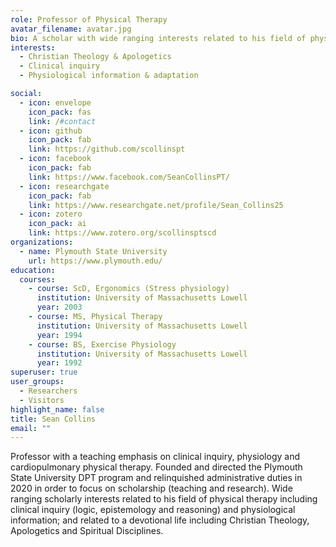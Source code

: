 ```yaml
---
role: Professor of Physical Therapy
avatar_filename: avatar.jpg
bio: A scholar with wide ranging interests related to his field of physical therapy, including clinical inquiry (logic, epistemology and reasoning) and physiological information; and related to a devotional life including Christian Theology, Apologetics and Spiritual Disciplines.
interests:
  - Christian Theology & Apologetics
  - Clinical inquiry
  - Physiological information & adaptation

social:
  - icon: envelope
    icon_pack: fas
    link: /#contact
  - icon: github
    icon_pack: fab
    link: https://github.com/scollinspt
  - icon: facebook
    icon_pack: fab
    link: https://www.facebook.com/SeanCollinsPT/
  - icon: researchgate
    icon_pack: fab
    link: https://www.researchgate.net/profile/Sean_Collins25
  - icon: zotero
    icon_pack: ai
    link: https://www.zotero.org/scollinsptscd
organizations:
  - name: Plymouth State University
    url: https://www.plymouth.edu/
education:
  courses:
    - course: ScD, Ergonomics (Stress physiology)
      institution: University of Massachusetts Lowell
      year: 2003
    - course: MS, Physical Therapy
      institution: University of Massachusetts Lowell
      year: 1994
    - course: BS, Exercise Physiology
      institution: University of Massachusetts Lowell
      year: 1992
superuser: true
user_groups:
  - Researchers
  - Visitors
highlight_name: false
title: Sean Collins
email: ""
---
```


Professor with a teaching emphasis on clinical inquiry, physiology and cardiopulmonary physical therapy. Founded and directed the Plymouth State University DPT program and relinquished administrative duties in 2020 in order to focus on scholarship (teaching and research). Wide ranging scholarly interests related to his field of physical therapy including clinical inquiry (logic, epistemology and reasoning) and physiological information; and related to a devotional life including Christian Theology, Apologetics and Spiritual Disciplines.
